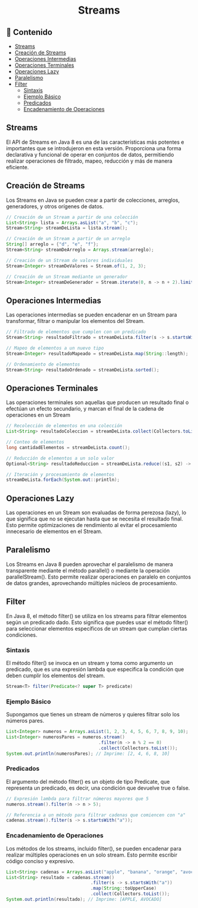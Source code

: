 <h1 align="center">Streams</h1>

<h2>📑 Contenido</h2>

- [Streams](#streams)
- [Creación de Streams](#creación-de-streams)
- [Operaciones Intermedias](#operaciones-intermedias)
- [Operaciones Terminales](#operaciones-terminales)
- [Operaciones Lazy](#operaciones-lazy)
- [Paralelismo](#paralelismo)
- [Filter](#filter)
  - [Sintaxis](#sintaxis)
  - [Ejemplo Básico](#ejemplo-básico)
  - [Predicados](#predicados)
  - [Encadenamiento de Operaciones](#encadenamiento-de-operaciones)

## Streams

El API de Streams en Java 8 es una de las características más potentes e importantes que se introdujeron en esta versión. Proporciona una forma declarativa y funcional de operar en conjuntos de datos, permitiendo realizar operaciones de filtrado, mapeo, reducción y más de manera eficiente.

## Creación de Streams

Los Streams en Java se pueden crear a partir de colecciones, arreglos, generadores, y otros orígenes de datos.

```java
// Creación de un Stream a partir de una colección
List<String> lista = Arrays.asList("a", "b", "c");
Stream<String> streamDeLista = lista.stream();

// Creación de un Stream a partir de un arreglo
String[] arreglo = {"d", "e", "f"};
Stream<String> streamDeArreglo = Arrays.stream(arreglo);

// Creación de un Stream de valores individuales
Stream<Integer> streamDeValores = Stream.of(1, 2, 3);

// Creación de un Stream mediante un generador
Stream<Integer> streamDeGenerador = Stream.iterate(0, n -> n + 2).limit(5);
```

## Operaciones Intermedias

Las operaciones intermedias se pueden encadenar en un Stream para transformar, filtrar o manipular los elementos del Stream.

```java
// Filtrado de elementos que cumplen con un predicado
Stream<String> resultadoFiltrado = streamDeLista.filter(s -> s.startsWith("a"));

// Mapeo de elementos a un nuevo tipo
Stream<Integer> resultadoMapeado = streamDeLista.map(String::length);

// Ordenamiento de elementos
Stream<String> resultadoOrdenado = streamDeLista.sorted();
```

## Operaciones Terminales

Las operaciones terminales son aquellas que producen un resultado final o efectúan un efecto secundario, y marcan el final de la cadena de operaciones en un Stream

```java
// Recolección de elementos en una colección
List<String> resultadoColeccion = streamDeLista.collect(Collectors.toList());

// Conteo de elementos
long cantidadElementos = streamDeLista.count();

// Reducción de elementos a un solo valor
Optional<String> resultadoReduccion = streamDeLista.reduce((s1, s2) -> s1 + s2);

// Iteración y procesamiento de elementos
streamDeLista.forEach(System.out::println);
```

## Operaciones Lazy

Las operaciones en un Stream son evaluadas de forma perezosa (lazy), lo que significa que no se ejecutan hasta que se necesita el resultado final. Esto permite optimizaciones de rendimiento al evitar el procesamiento innecesario de elementos en el Stream.

## Paralelismo

Los Streams en Java 8 pueden aprovechar el paralelismo de manera transparente mediante el método parallel() o mediante la operación parallelStream(). Esto permite realizar operaciones en paralelo en conjuntos de datos grandes, aprovechando múltiples núcleos de procesamiento.

## Filter

En Java 8, el método filter() se utiliza en los streams para filtrar elementos según un predicado dado. Esto significa que puedes usar el método filter() para seleccionar elementos específicos de un stream que cumplan ciertas condiciones.

### Sintaxis

El método filter() se invoca en un stream y toma como argumento un predicado, que es una expresión lambda que especifica la condición que deben cumplir los elementos del stream.

```java
Stream<T> filter(Predicate<? super T> predicate)
```

### Ejemplo Básico

Supongamos que tienes un stream de números y quieres filtrar solo los números pares.

```java
List<Integer> numeros = Arrays.asList(1, 2, 3, 4, 5, 6, 7, 8, 9, 10);
List<Integer> numerosPares = numeros.stream()
                                   .filter(n -> n % 2 == 0)
                                   .collect(Collectors.toList());
System.out.println(numerosPares); // Imprime: [2, 4, 6, 8, 10]
```

### Predicados

El argumento del método filter() es un objeto de tipo Predicate, que representa un predicado, es decir, una condición que devuelve true o false.

```java
// Expresión lambda para filtrar números mayores que 5
numeros.stream().filter(n -> n > 5);

// Referencia a un método para filtrar cadenas que comiencen con "a"
cadenas.stream().filter(s -> s.startsWith("a"));
```

### Encadenamiento de Operaciones

Los métodos de los streams, incluido filter(), se pueden encadenar para realizar múltiples operaciones en un solo stream. Esto permite escribir código conciso y expresivo.

```java
List<String> cadenas = Arrays.asList("apple", "banana", "orange", "avocado");
List<String> resultado = cadenas.stream()
                                .filter(s -> s.startsWith("a"))
                                .map(String::toUpperCase)
                                .collect(Collectors.toList());
System.out.println(resultado); // Imprime: [APPLE, AVOCADO]
```
